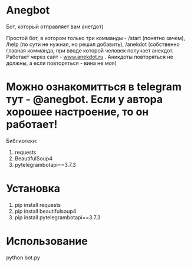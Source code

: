 # Anegbot
Бот, который отправляет вам анегдот)

Простой бот, в котором только три комманды - /start (понятно зачем), /help (по сути не нужная, но решил добавить), /anekdot (cобственно главная комманда, при вводе которой человек получает анекдот.
Работает через сайт - www.anekdot.ru .
Аникдоты повторяться не должны, а если повторяться - вина не моя)
# Можно ознакомитться в telegram тут - @anegbot. Если у автора хорошее настроение, то он работает!
Библиотеки:
1. requests
2. BeautifulSoup4
3. pytelegrambotapi==3.7.3
# Установка
1. pip install requests
2. pip install beautifulsoup4
3. pip install pytelegrambotapi==3.7.3
# Использование
python bot.py

